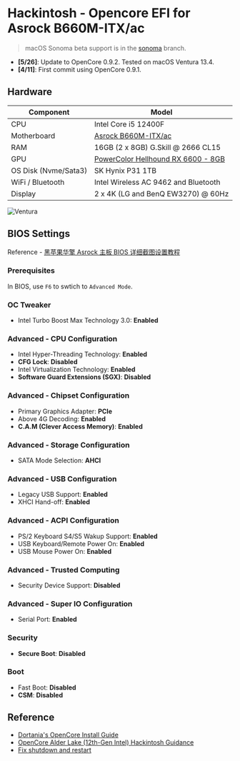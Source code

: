 # Hackintosh - Opencore EFI for Asrock B660M-ITX/ac

> macOS Sonoma beta support is in the [sonoma](https://github.com/likidu/OpenCore-ASRock-B660m-ITX-AC/tree/sonoma) branch.

- **[5/26]**: Update to OpenCore 0.9.2. Tested on macOS Ventura 13.4.
- **[4/11]**: First commit using OpenCore 0.9.1.

## Hardware

| **Component**        | **Model**                                                                              |
| -------------------- | -------------------------------------------------------------------------------------- |
| CPU                  | Intel Core i5 12400F                                                                   |
| Motherboard          | [Asrock B660M-ITX/ac](https://www.asrock.com/mb/Intel/B660M-ITXac/index.asp)           |
| RAM                  | 16GB (2 x 8GB) G.Skill @ 2666 CL15                                                     |
| GPU                  | [PowerColor Hellhound RX 6600 - 8GB](https://www.powercolor.com/product?id=1630396326) |
| OS Disk (Nvme/Sata3) | SK Hynix P31 1TB                                                                       |
| WiFi / Bluetooth     | Intel Wireless AC 9462 and Bluetooth                                                   |
| Display              | 2 x 4K (LG and BenQ EW3270) @ 60Hz                                                     |

![Ventura](./doc/images/ventura.png)

## BIOS Settings

Reference - [黑苹果华擎 Asrock 主板 BIOS 详细截图设置教程](https://www.bilibili.com/read/cv12293964)

### Prerequisites

In BIOS, use `F6` to swtich to `Advanced Mode`.

### OC Tweaker

- Intel Turbo Boost Max Technology 3.0: **Enabled**

### Advanced - CPU Configuration

- Intel Hyper-Threading Technology: **Enabled**
- **CFG Lock**: **Disabled**
- Intel Virtualization Technology: **Enabled**
- **Software Guard Extensions (SGX)**: **Disabled**

### Advanced - Chipset Configuration

- Primary Graphics Adapter: **PCIe**
- Above 4G Decoding: **Enabled**
- **C.A.M (Clever Access Memory)**: **Enabled**

### Advanced - Storage Configuration

- SATA Mode Selection: **AHCI**

### Advanced - USB Configuration

- Legacy USB Support: **Enabled**
- XHCI Hand-off: **Enabled**

### Advanced - ACPI Configuration

- PS/2 Keyboard S4/S5 Wakup Support: **Enabled**
- USB Keyboard/Remote Power On: **Enabled**
- USB Mouse Power On: **Enabled**

### Advanced - Trusted Computing

- Security Device Support: **Disabled**

### Advanced - Super IO Configuration

- Serial Port: **Enabled**

### Security

- **Secure Boot**: **Disabled**

### Boot

- Fast Boot: **Disabled**
- **CSM**: **Disabled**

## Reference

- [Dortania's OpenCore Install Guide](https://dortania.github.io/OpenCore-Install-Guide/)
- [OpenCore Alder Lake (12th-Gen Intel) Hackintosh Guidance](https://www.reddit.com/r/hackintosh/comments/sp1zgv/opencore_alder_lake_12thgen_intel_hackintosh/)
- [Fix shutdown and restart](https://github.com/Koala166/The-TLDR-Guide-of-Fixing-Shutdown-Restart)
